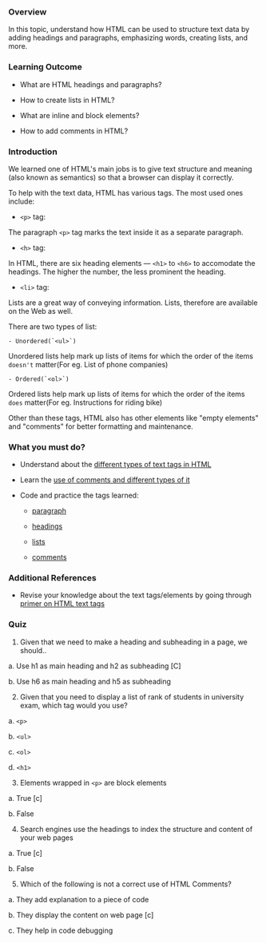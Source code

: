 ### Overview
In this topic, understand how HTML can be used to structure text data by adding headings and paragraphs, emphasizing words, creating lists, and more.


### Learning Outcome

- What are HTML headings and paragraphs?

- How to create lists in HTML?

- What are inline and block elements?

- How to add comments in HTML?

### Introduction

We learned one of HTML's main jobs is to give text structure and meaning (also known as semantics) so that a browser can display it correctly. 

To help with the text data, HTML has various tags. The most used ones include:

- `<p>` tag: 

The paragraph `<p>` tag marks the text inside it as a separate paragraph. 

- `<h>` tag: 

In HTML, there are six heading elements — `<h1>` to `<h6>` to accomodate the headings. The higher the number, the less prominent the heading.
 
- `<li>` tag:

Lists are a great way of conveying information. Lists, therefore are available on the Web as well.

There are two types of list:

    - Unordered(`<ul>`)

Unordered lists help mark up lists of items for which the order of the items `doesn't` matter(For eg. List of phone companies) 

    - Ordered(`<ol>`)

Ordered lists help mark up lists of items for which the order of the items `does` matter(For eg. Instructions for riding bike)

Other than these tags, HTML also has other elements like "empty elements" and "comments" for better formatting and maintenance. 


### What you must do?

- Understand about the [different types of text tags in HTML](https://developer.mozilla.org/en-US/docs/Learn/HTML/Introduction_to_HTML/HTML_text_fundamentals)


- Learn the [use of comments and different types of it](https://www.tutorialspoint.com/html/html_comments.htm)

- Code and practice the tags learned: 

    -  [paragraph](https://www.w3schools.com/html/html_paragraphs.asp)
    -  [headings](https://www.w3schools.com/html/html_headings.asp)
    
    - [lists](https://www.w3schools.com/html/html_lists.asp) 
    
    - [comments](https://www.w3schools.com/html/html_comments.asp)

### Additional References

- Revise your knowledge about the text tags/elements by going through [primer on HTML text tags](http://www.tagindex.net/html/text/index.html)


### Quiz

 1. Given that we need to make a heading and subheading in a page, we should..
 
a. Use h1 as main heading and h2 as subheading [C]

b.  Use h6 as main heading and h5 as subheading

 2. Given that you need to display a list of rank of students in university exam, which tag would you use?

a. `<p>`

b. `<ul>`

c. `<ol>`

d. `<h1>`

 3. Elements wrapped in `<p>` are block elements

a. True [c]

b. False

 4. Search engines use the headings to index the structure and content of your web pages

a. True [c]

b. False

5. Which of the following is not a correct use of HTML Comments?

a. They add explanation to a piece of code

b. They display the content on web page [c]

c. They help in code debugging
